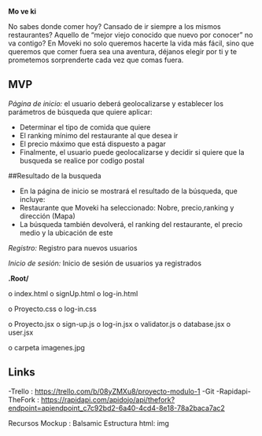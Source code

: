 **Mo ve ki**

 No sabes donde comer hoy? Cansado de ir siempre a los mismos restaurantes?  Aquello de “mejor viejo conocido que nuevo por conocer” no va contigo? En Moveki no solo queremos hacerte la vida más fácil, sino que queremos que comer fuera sea una aventura, déjanos elegir por ti y te prometemos sorprenderte cada vez que comas fuera.


## MVP

_Página de inicio:_  el usuario deberá geolocalizarse y establecer los parámetros de búsqueda que quiere aplicar:

-	Determinar el tipo de comida que quiere
-	El ranking mínimo del restaurante al que desea ir
- El precio máximo que está dispuesto a pagar
-	Finalmente, el usuario puede geolocalizarse y decidir si quiere que la busqueda se realice por codigo postal

##Resultado de la busqueda
- En la página de inicio se mostrará el resultado de la búsqueda, que incluye:
-	Restaurante que Moveki ha seleccionado: Nobre, precio,ranking y dirección (Mapa)
-	La búsqueda también devolverá, el ranking del restaurante, el precio medio y la ubicación de este

_Registro:_  Registro para nuevos usuarios

_Inicio de sesión:_  Inicio de sesión de usuarios ya registrados

**.Root/**

o	index.html
o signUp.html
o log-in.html

o	Proyecto.css
o log-in.css


o	Proyecto.jsx
o sign-up.js
o log-in.jsx
o validator.js
o database.jsx
o user.jsx

o carpeta imagenes.jpg


## Links
-Trello : https://trello.com/b/08yZMXu8/proyecto-modulo-1
-Git
-Rapidapi-TheFork : 
https://rapidapi.com/apidojo/api/thefork?endpoint=apiendpoint_c7c92bd2-6a40-4cd4-8e18-78a2baca7ac2

Recursos
Mockup : Balsamic
Estructura html: img


